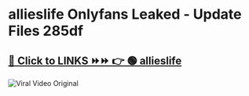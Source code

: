 
 # allieslife Onlyfans Leaked - Update Files 285df

## <h2><a href="https://clipsfans.com/allieslife&ref=git">🔗 Click to LINKS ⏩⏩ 👉 🟢 allieslife </a></h2>

<a href="https://clipsfans.com/allieslife&ref=git" rel="nofollow" data-target="animated-image.originalLink"><img src="https://i.ibb.co.com/xMMVF88/686577567.gif" alt="Viral Video Original" style="max-width: 100%; display: inline-block;" data-target="animated-image.originalImage"></a>

